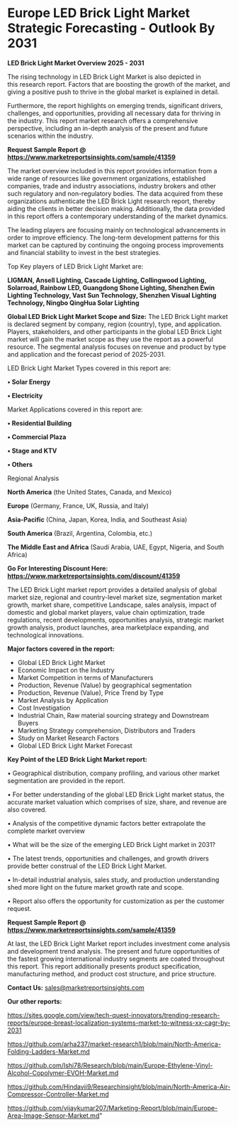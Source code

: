# Europe LED Brick Light Market Strategic Forecasting - Outlook By 2031

<Strong> LED Brick Light Market Overview 2025 - 2031</strong>

The rising technology in LED Brick Light Market is also depicted in this research report. Factors that are boosting the growth of the market, and giving a positive push to thrive in the global market is explained in detail.

Furthermore, the report highlights on emerging trends, significant drivers, challenges, and opportunities, providing all necessary data for thriving in the industry. This report market research offers a comprehensive perspective, including an in-depth analysis of the present and future scenarios within the industry.

<strong>Request Sample Report @ <a href=https://www.marketreportsinsights.com/sample/41359>https://www.marketreportsinsights.com/sample/41359</a></strong>

The market overview included in this report provides information from a wide range of resources like government organizations, established companies, trade and industry associations, industry brokers and other such regulatory and non-regulatory bodies. The data acquired from these organizations authenticate the LED Brick Light research report, thereby aiding the clients in better decision making. Additionally, the data provided in this report offers a contemporary understanding of the market dynamics.

The leading players are focusing mainly on technological advancements in order to improve efficiency. The long-term development patterns for this market can be captured by continuing the ongoing process improvements and financial stability to invest in the best strategies.

Top Key players of LED Brick Light Market are:

<strong>LIGMAN, Ansell Lighting, Cascade Lighting, Collingwood Lighting, Solarroad, Rainbow LED, Guangdong Shone Lighting, Shenzhen Ewin Lighting Technology, Vast Sun Technology, Shenzhen Visual Lighting Technology, Ningbo QingHua Solar Lighting</strong>

<strong><b>Global LED Brick Light Market Scope and Size:</b></strong>
The LED Brick Light market is declared segment by company, region (country), type, and application. Players, stakeholders, and other participants in the global LED Brick Light market will gain the market scope as they use the report as a powerful resource. The segmental analysis focuses on revenue and product by type and application and the forecast period of 2025-2031.

LED Brick Light Market Types covered in this report are:

<strong>•  Solar Energy

•  Electricity</strong>

Market Applications covered in this report are:

<strong>•  Residential Building

•  Commercial Plaza

•  Stage and KTV

•  Others</strong> 

Regional Analysis

<strong>North America</strong> (the United States, Canada, and Mexico)

<strong>Europe</strong> (Germany, France, UK, Russia, and Italy)

<strong>Asia-Pacific</strong> (China, Japan, Korea, India, and Southeast Asia)

<strong>South America</strong> (Brazil, Argentina, Colombia, etc.)

<strong>The Middle East and Africa</strong> (Saudi Arabia, UAE, Egypt, Nigeria, and South Africa)

<strong>Go For Interesting Discount Here: <a href=https://www.marketreportsinsights.com/discount/41359>https://www.marketreportsinsights.com/discount/41359</a></strong>

The LED Brick Light market report provides a detailed analysis of global market size, regional and country-level market size, segmentation market growth, market share, competitive Landscape, sales analysis, impact of domestic and global market players, value chain optimization, trade regulations, recent developments, opportunities analysis, strategic market growth analysis, product launches, area marketplace expanding, and technological innovations.

<strong><b>Major factors covered in the report:</b></strong>
<ul>
  <li>Global LED Brick Light Market </li>
  <li>Economic Impact on the Industry</li>
  <li>Market Competition in terms of Manufacturers</li>
  <li>Production, Revenue (Value) by geographical segmentation</li>
  <li>Production, Revenue (Value), Price Trend by Type</li>
  <li>Market Analysis by Application</li>
  <li>Cost Investigation</li>
  <li>Industrial Chain, Raw material sourcing strategy and Downstream Buyers</li>
  <li>Marketing Strategy comprehension, Distributors and Traders</li>
  <li>Study on Market Research Factors</li>
  <li>Global LED Brick Light Market Forecast</li>
</ul>

<strong><b>Key Point of the LED Brick Light Market report:</b></strong>

• Geographical distribution, company profiling, and various other market segmentation are provided in the report.

• For better understanding of the global LED Brick Light market status, the accurate market valuation which comprises of size, share, and revenue are also covered.

• Analysis of the competitive dynamic factors better extrapolate the complete market overview

• What will be the size of the emerging LED Brick Light market in 2031?

• The latest trends, opportunities and challenges, and growth drivers provide better construal of the LED Brick Light Market.

• In-detail industrial analysis, sales study, and production understanding shed more light on the future market growth rate and scope.

• Report also offers the opportunity for customization as per the customer request.

<strong>Request Sample Report @ <a href=https://www.marketreportsinsights.com/sample/41359>https://www.marketreportsinsights.com/sample/41359</a></strong>

At last, the LED Brick Light Market report includes investment come analysis and development trend analysis. The present and future opportunities of the fastest growing international industry segments are coated throughout this report. This report additionally presents product specification, manufacturing method, and product cost structure, and price structure.

<strong>Contact Us:</strong>
sales@marketreportsinsights.com

<strong>Our other reports:</strong>

<a href=https://sites.google.com/view/tech-quest-innovators/trending-research-reports/europe-breast-localization-systems-market-to-witness-xx-cagr-by-2031>https://sites.google.com/view/tech-quest-innovators/trending-research-reports/europe-breast-localization-systems-market-to-witness-xx-cagr-by-2031</a>

<a href=https://github.com/arha237/market-research1/blob/main/North-America-Folding-Ladders-Market.md>https://github.com/arha237/market-research1/blob/main/North-America-Folding-Ladders-Market.md</a>

<a href=https://github.com/Ishi78/Research/blob/main/Europe-Ethylene-Vinyl-Alcohol-Copolymer-EVOH-Market.md>https://github.com/Ishi78/Research/blob/main/Europe-Ethylene-Vinyl-Alcohol-Copolymer-EVOH-Market.md</a>

<a href=https://github.com/Hindavii9/Researchinsight/blob/main/North-America-Air-Compressor-Controller-Market.md>https://github.com/Hindavii9/Researchinsight/blob/main/North-America-Air-Compressor-Controller-Market.md</a>

<a href=https://github.com/vijaykumar207/Marketing-Report/blob/main/Europe-Area-Image-Sensor-Market.md>https://github.com/vijaykumar207/Marketing-Report/blob/main/Europe-Area-Image-Sensor-Market.md</a>"
